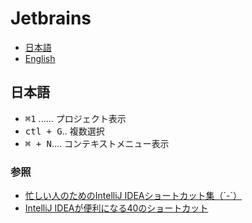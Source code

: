 # Jetbrains

* [日本語](#日本語)
* [English](#English)

## 日本語

* <kbd>⌘1</kbd> ...... プロジェクト表示
* <kbd>ctl + G</kbd>.. 複数選択
* <kbd>⌘ + N</kbd>.... コンテキストメニュー表示

### 参照

* [忙しい人のためのIntelliJ IDEAショートカット集（´-`）](http://qiita.com/yoppe/items/f7cbeb825c071691d3f2)
* [IntelliJ IDEAが便利になる40のショートカット](http://tubolabo.hatenablog.com/entry/20120225/1330185960)
